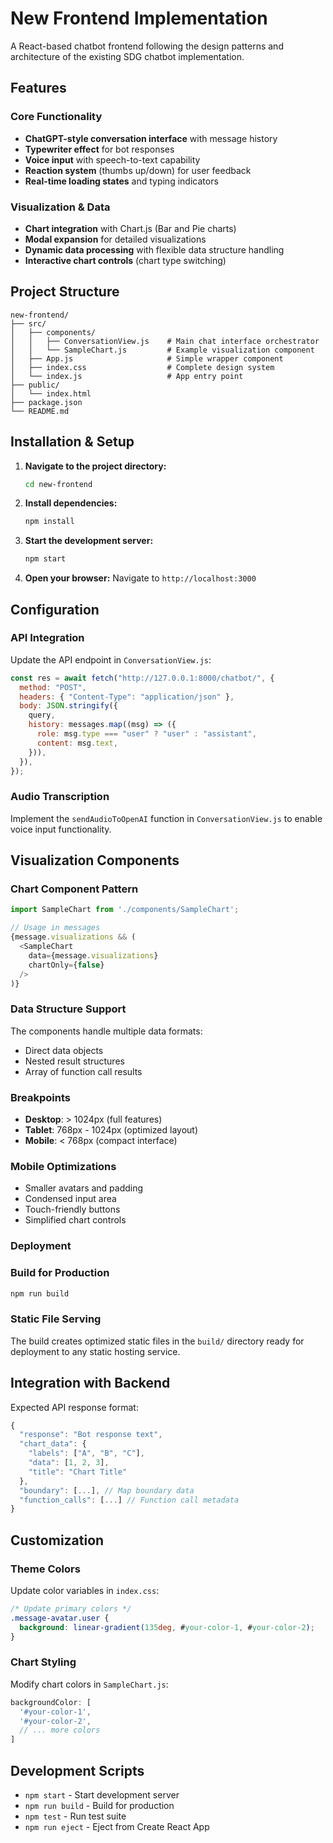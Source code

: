 # New Frontend Implementation

A React-based chatbot frontend following the design patterns and architecture of the existing SDG chatbot implementation.

## Features

### Core Functionality
- **ChatGPT-style conversation interface** with message history
- **Typewriter effect** for bot responses
- **Voice input** with speech-to-text capability
- **Reaction system** (thumbs up/down) for user feedback
- **Real-time loading states** and typing indicators

### Visualization & Data
- **Chart integration** with Chart.js (Bar and Pie charts)
- **Modal expansion** for detailed visualizations
- **Dynamic data processing** with flexible data structure handling
- **Interactive chart controls** (chart type switching)



##  Project Structure

```
new-frontend/
├── src/
│   ├── components/
│   │   ├── ConversationView.js    # Main chat interface orchestrator
│   │   └── SampleChart.js         # Example visualization component
│   ├── App.js                     # Simple wrapper component
│   ├── index.css                  # Complete design system
│   └── index.js                   # App entry point
├── public/
│   └── index.html
├── package.json
└── README.md
```



## Installation & Setup

1. **Navigate to the project directory:**
   ```bash
   cd new-frontend
   ```

2. **Install dependencies:**
   ```bash
   npm install
   ```

3. **Start the development server:**
   ```bash
   npm start
   ```

4. **Open your browser:**
   Navigate to `http://localhost:3000`

##  Configuration

### API Integration
Update the API endpoint in `ConversationView.js`:
```javascript
const res = await fetch("http://127.0.0.1:8000/chatbot/", {
  method: "POST",
  headers: { "Content-Type": "application/json" },
  body: JSON.stringify({ 
    query,
    history: messages.map((msg) => ({
      role: msg.type === "user" ? "user" : "assistant",
      content: msg.text,
    })),
  }),
});
```

### Audio Transcription
Implement the `sendAudioToOpenAI` function in `ConversationView.js` to enable voice input functionality.

## Visualization Components

### Chart Component Pattern
```javascript
import SampleChart from './components/SampleChart';

// Usage in messages
{message.visualizations && (
  <SampleChart 
    data={message.visualizations} 
    chartOnly={false} 
  />
)}
```

### Data Structure Support
The components handle multiple data formats:
- Direct data objects
- Nested result structures
- Array of function call results



### Breakpoints
- **Desktop**: > 1024px (full features)
- **Tablet**: 768px - 1024px (optimized layout)
- **Mobile**: < 768px (compact interface)

### Mobile Optimizations
- Smaller avatars and padding
- Condensed input area
- Touch-friendly buttons
- Simplified chart controls

### Deployment

### Build for Production
```bash
npm run build
```

### Static File Serving
The build creates optimized static files in the `build/` directory ready for deployment to any static hosting service.

## Integration with Backend

Expected API response format:
```javascript
{
  "response": "Bot response text",
  "chart_data": {
    "labels": ["A", "B", "C"],
    "data": [1, 2, 3],
    "title": "Chart Title"
  },
  "boundary": [...], // Map boundary data
  "function_calls": [...] // Function call metadata
}
```

## Customization

### Theme Colors
Update color variables in `index.css`:
```css
/* Update primary colors */
.message-avatar.user {
  background: linear-gradient(135deg, #your-color-1, #your-color-2);
}
```

### Chart Styling
Modify chart colors in `SampleChart.js`:
```javascript
backgroundColor: [
  '#your-color-1',
  '#your-color-2',
  // ... more colors
]
```



## Development Scripts

- `npm start` - Start development server
- `npm run build` - Build for production
- `npm test` - Run test suite
- `npm run eject` - Eject from Create React App


